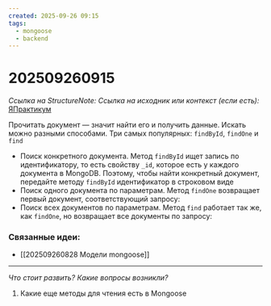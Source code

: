 ```yaml
---
created: 2025-09-26 09:15
tags:
  - mongoose
  - backend
---
```

# 202509260915
*Ссылка на StructureNote:*
*Ссылка на исходник или контекст (если есть):* [ЯПрактикум](https://practicum.yandex.ru/learn/backend-nodejs/courses/16b47298-e20d-4fde-9619-1ab305039a00/sprints/564238/topics/a4928f0d-5f69-4053-bea3-fa90d3a2a89f/lessons/0964829b-5b6d-4372-b84d-44a076b97b5a/)

Прочитать документ — значит найти его и получить данные. Искать можно разными способами. Три самых популярных: `findById`, `findOne` и `find`
- Поиск конкретного документа. Метод `findById` ищет запись по идентификатору, то есть свойству `_id`, которое есть у каждого документа в MongoDB. Поэтому, чтобы найти конкретный документ, передайте методу `findById` идентификатор в строковом виде
- Поиск одного документа по параметрам. Метод `findOne` возвращает первый документ, соответствующий запросу:
-  Поиск всех документов по параметрам. Метод `find` работает так же, как `findOne`, но возвращает все документы по запросу:
### Связанные идеи:
* [[202509260828 Модели mongoose]]
---

*Что стоит развить? Какие вопросы возникли?*
1) Какие еще методы для чтения есть в Mongoose
